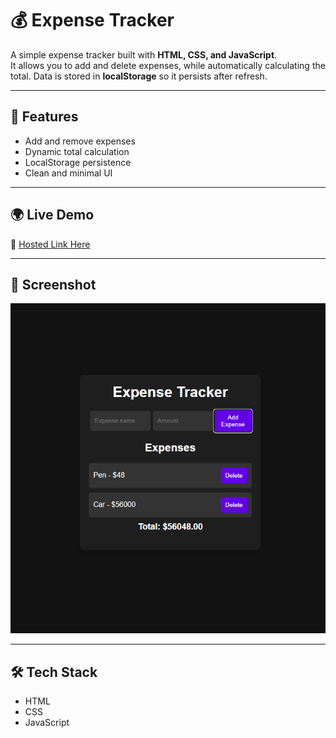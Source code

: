 # 💰 Expense Tracker

A simple expense tracker built with **HTML, CSS, and JavaScript**.  
It allows you to add and delete expenses, while automatically calculating the total. Data is stored in **localStorage** so it persists after refresh.

---

## 🚀 Features
- Add and remove expenses
- Dynamic total calculation
- LocalStorage persistence
- Clean and minimal UI

---

## 🌍 Live Demo
🔗 [Hosted Link Here](https://rajdipchatterjee.github.io/Expense-Tracker-01/)

---

## 📸 Screenshot

![App Screenshot](image.png)

---

## 🛠️ Tech Stack
- HTML
- CSS
- JavaScript
